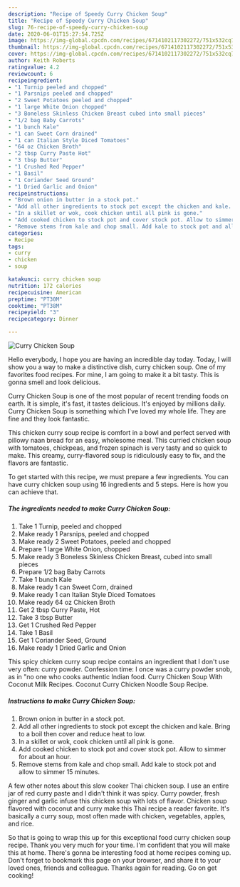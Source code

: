 ```yaml
---
description: "Recipe of Speedy Curry Chicken Soup"
title: "Recipe of Speedy Curry Chicken Soup"
slug: 76-recipe-of-speedy-curry-chicken-soup
date: 2020-06-01T15:27:54.725Z
image: https://img-global.cpcdn.com/recipes/6714102117302272/751x532cq70/curry-chicken-soup-recipe-main-photo.jpg
thumbnail: https://img-global.cpcdn.com/recipes/6714102117302272/751x532cq70/curry-chicken-soup-recipe-main-photo.jpg
cover: https://img-global.cpcdn.com/recipes/6714102117302272/751x532cq70/curry-chicken-soup-recipe-main-photo.jpg
author: Keith Roberts
ratingvalue: 4.2
reviewcount: 6
recipeingredient:
- "1 Turnip peeled and chopped"
- "1 Parsnips peeled and chopped"
- "2 Sweet Potatoes peeled and chopped"
- "1 large White Onion chopped"
- "3 Boneless Skinless Chicken Breast cubed into small pieces"
- "1/2 bag Baby Carrots"
- "1 bunch Kale"
- "1 can Sweet Corn drained"
- "1 can Italian Style Diced Tomatoes"
- "64 oz Chicken Broth"
- "2 tbsp Curry Paste Hot"
- "3 tbsp Butter"
- "1 Crushed Red Pepper"
- "1 Basil"
- "1 Coriander Seed Ground"
- "1 Dried Garlic and Onion"
recipeinstructions:
- "Brown onion in butter in a stock pot."
- "Add all other ingredients to stock pot except the chicken and kale. Bring to a boil then cover and reduce heat to low."
- "In a skillet or wok, cook chicken until all pink is gone."
- "Add cooked chicken to stock pot and cover stock pot. Allow to simmer for about an hour."
- "Remove stems from kale and chop small. Add kale to stock pot and allow to simmer 15 minutes."
categories:
- Recipe
tags:
- curry
- chicken
- soup

katakunci: curry chicken soup 
nutrition: 172 calories
recipecuisine: American
preptime: "PT30M"
cooktime: "PT38M"
recipeyield: "3"
recipecategory: Dinner

---
```



![Curry Chicken Soup](https://img-global.cpcdn.com/recipes/6714102117302272/751x532cq70/curry-chicken-soup-recipe-main-photo.jpg)

Hello everybody, I hope you are having an incredible day today. Today, I will show you a way to make a distinctive dish, curry chicken soup. One of my favorites food recipes. For mine, I am going to make it a bit tasty. This is gonna smell and look delicious.

Curry Chicken Soup is one of the most popular of recent trending foods on earth. It is simple, it's fast, it tastes delicious. It's enjoyed by millions daily. Curry Chicken Soup is something which I've loved my whole life. They are fine and they look fantastic.

This chicken curry soup recipe is comfort in a bowl and perfect served with pillowy naan bread for an easy, wholesome meal. This curried chicken soup with tomatoes, chickpeas, and frozen spinach is very tasty and so quick to make. This creamy, curry-flavored soup is ridiculously easy to fix, and the flavors are fantastic.


To get started with this recipe, we must prepare a few ingredients. You can have curry chicken soup using 16 ingredients and 5 steps. Here is how you can achieve that.

<!--inarticleads1-->

##### The ingredients needed to make Curry Chicken Soup:

1. Take 1 Turnip, peeled and chopped
1. Make ready 1 Parsnips, peeled and chopped
1. Make ready 2 Sweet Potatoes, peeled and chopped
1. Prepare 1 large White Onion, chopped
1. Make ready 3 Boneless Skinless Chicken Breast, cubed into small pieces
1. Prepare 1/2 bag Baby Carrots
1. Take 1 bunch Kale
1. Make ready 1 can Sweet Corn, drained
1. Make ready 1 can Italian Style Diced Tomatoes
1. Make ready 64 oz Chicken Broth
1. Get 2 tbsp Curry Paste, Hot
1. Take 3 tbsp Butter
1. Get 1 Crushed Red Pepper
1. Take 1 Basil
1. Get 1 Coriander Seed, Ground
1. Make ready 1 Dried Garlic and Onion


This spicy chicken curry soup recipe contains an ingredient that I don&#39;t use very often: curry powder. Confession time: I once was a curry powder snob, as in &#34;no one who cooks authentic Indian food. Curry Chicken Soup With Coconut Milk Recipes. Coconut Curry Chicken Noodle Soup Recipe. 

<!--inarticleads2-->

##### Instructions to make Curry Chicken Soup:

1. Brown onion in butter in a stock pot.
1. Add all other ingredients to stock pot except the chicken and kale. Bring to a boil then cover and reduce heat to low.
1. In a skillet or wok, cook chicken until all pink is gone.
1. Add cooked chicken to stock pot and cover stock pot. Allow to simmer for about an hour.
1. Remove stems from kale and chop small. Add kale to stock pot and allow to simmer 15 minutes.


A few other notes about this slow cooker Thai chicken soup. I use an entire jar of red curry paste and I didn&#39;t think it was spicy. Curry powder, fresh ginger and garlic infuse this chicken soup with lots of flavor. Chicken soup flavored with coconut and curry make this Thai recipe a reader favorite. It&#39;s basically a curry soup, most often made with chicken, vegetables, apples, and rice. 

So that is going to wrap this up for this exceptional food curry chicken soup recipe. Thank you very much for your time. I'm confident that you will make this at home. There's gonna be interesting food at home recipes coming up. Don't forget to bookmark this page on your browser, and share it to your loved ones, friends and colleague. Thanks again for reading. Go on get cooking!
